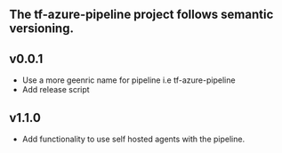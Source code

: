 ## The tf-azure-pipeline project follows semantic versioning.

## v0.0.1
* Use a more geenric name for pipeline i.e tf-azure-pipeline
* Add release script

## v1.1.0
* Add functionality to use self hosted agents with the pipeline.

